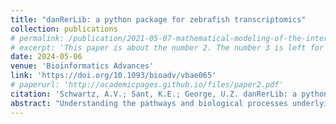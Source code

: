 ```yaml
---
title: "danRerLib: a python package for zebrafish transcriptomics"
collection: publications
# permalink: /publication/2021-05-07-mathematical-modeling-of-the-interaction-between-yolk-utilization-and-fish-growth-in-zebrafish-danio-rerio
# excerpt: 'This paper is about the number 2. The number 3 is left for future work.'
date: 2024-05-06
venue: 'Bioinformatics Advances'
link: 'https://doi.org/10.1093/bioadv/vbae065'
# paperurl: 'http://academicpages.github.io/files/paper2.pdf'
citation: 'Schwartz, A.V.; Sant, K.E.; George, U.Z. danRerLib: a python package for zebrafish transcriptomics. Bioinformatics Advances. 2024, vbae065.'
abstract: "Understanding the pathways and biological processes underlying differential gene expression is fundamental for characterizing gene expression changes in response to an experimental condition. Zebrafish, with a transcriptome closely mirroring that of humans, are frequently utilized as a model for human development and disease. However, a challenge arises due to the incomplete annotations of zebrafish pathways and biological processes, with more comprehensive annotations existing in humans. This incompleteness may result in biased functional enrichment findings and loss of knowledge. danRerLib, a versatile Python package for zebrafish transcriptomics researchers, overcomes this challenge and provides a suite of tools to be executed in Python including gene ID mapping, orthology mapping for the zebrafish and human taxonomy, and functional enrichment analysis utilizing the latest updated Gene Ontology (GO) and Kyoto Encyclopedia of Genes and Genomes (KEGG) databases. danRerLib enables functional enrichment analysis for GO and KEGG pathways, even when they lack direct zebrafish annotations through the orthology of human-annotated functional annotations. This approach enables researchers to extend their analysis to a wider range of pathways, elucidating additional mechanisms of interest and greater insight into experimental results."
---
```

